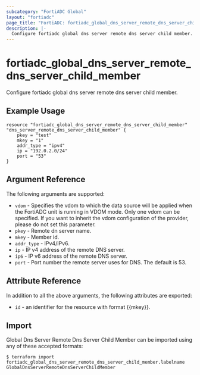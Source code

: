 ```yaml
---
subcategory: "FortiADC Global"
layout: "fortiadc"
page_title: "FortiADC: fortiadc_global_dns_server_remote_dns_server_child_member"
description: |-
  Configure fortiadc global dns server remote dns server child member.
---
```


# fortiadc_global_dns_server_remote_dns_server_child_member
Configure fortiadc global dns server remote dns server child member.

## Example Usage
```hcl
resource "fortiadc_global_dns_server_remote_dns_server_child_member" "dns_server_remote_dns_server_child_member" {
	pkey = "test"
	mkey = "1"
	addr_type = "ipv4"
	ip = "192.0.2.0/24"
	port = "53"
}

```

## Argument Reference

The following arguments are supported:

* `vdom` - Specifies the vdom to which the data source will be applied when the FortiADC unit is running in VDOM mode. Only one vdom can be specified. If you want to inherit the vdom configuration of the provider, please do not set this parameter.
* `pkey` - Remote dn server name.
* `mkey` - Member id.
* `addr_type` - IPv4/IPv6.
* `ip` - IP v4 address of the remote DNS server.
* `ip6` - IP v6 address of the remote DNS server.
* `port` - Port number the remote server uses for DNS. The default is 53.


## Attribute Reference

In addition to all the above arguments, the following attributes are exported:
* `id` - an identifier for the resource with format {{mkey}}.

## Import
 Global Dns Server Remote Dns Server Child Member can be imported using any of these accepted formats:
```
$ terraform import fortiadc_global_dns_server_remote_dns_server_child_member.labelname GlobalDnsServerRemoteDnsServerChildMember
```
